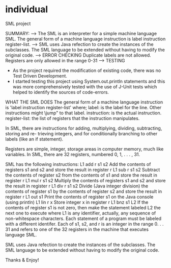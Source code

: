 # individual
SML project

SUMMARY:
--> The SML is an interpreter for a simple machine language SML. The general form of a machine language instruction is
label instruction register-list.
--> SML uses Java refection to create the instances of the subclasses. The SML language to be extended without having to modify
the original code.
--> ERROR CHECKING
Duplicate labels are not allowed.
Registers are only allowed in the range 0-31
--> TESTING
* As the project required the modification of existing code, there was no Test Driven Development.
* I started testing this project using System.out.println statements and this was more comprehensively tested with the use of J-Unit tests which helped to identify the sources of code-errors.

WHAT THE SML DOES
The general form of a machine language instruction is
'label instruction register-list'
where;
label: is the label for the line. Other instructions might \jump" to that label.
instruction: is the actual instruction.
register-list: the list of registers that the instruction manipulates.

In SML, there are instructions for adding, multiplying, dividing, subtracting, storing and re-
trieving integers, and for conditionally branching to other labels (like an if statement).

Registers are simple, integer, storage areas in computer memory, much like variables.
In SML, there are 32 registers, numbered 0, 1, . . . , 31.

SML has the following instructions:
L1 add r s1 s2 Add the contents of registers s1 and s2 and store the result in register r
L1 sub r s1 s2 Subtract the contents of register s2 from the contents of s1 and store the result in register r
L1 mul r s1 s2 Multiply the contents of registers s1 and s2 and store the result in register r
L1 div r s1 s2 Divide (Java integer division) the contents of register s1 by the contents of register s2 and store the result in register r
L1 out s1 Print the contents of register s1 on the Java console (using println)
L1 lin r x Store integer x in register r
L1 bnz s1 L2 If the contents of register s1 is not zero, then make the statement labeled L2 the next one to execute
where
L1 is any identifier, actually, any sequence of non-whitespace characters.
Each statement of a program must be labeled with a different identifer.
Each of s1, s2, and r is an integer in the range 0. . . 31 and refers to one of the 32 registers in the machine that executes language SML.

SML uses Java refection to create the instances of the subclasses. The SML language to be extended without having to modify
the original code.

Thanks & Enjoy!

